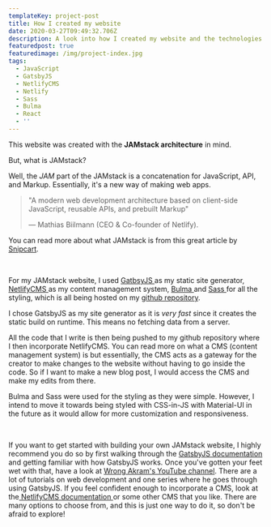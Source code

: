 ```yaml
---
templateKey: project-post
title: How I created my website
date: 2020-03-27T09:49:32.706Z
description: A look into how I created my website and the technologies used
featuredpost: true
featuredimage: /img/project-index.jpg
tags:
  - JavaScript
  - GatsbyJS
  - NetlifyCMS
  - Netlify
  - Sass
  - Bulma
  - React
  - ''
---
```

This website was created with the **JAMstack architecture** in mind. 

But, what is JAMstack? 

Well, the *JAM* part of the JAMstack is a concatenation for JavaScript, API, and Markup. Essentially, it's a new way of making web apps. 

> "A modern web development architecture based on client-side JavaScript, reusable APIs, and prebuilt Markup"
>
> — Mathias Biilmann (CEO & Co-founder of Netlify).

You can read more about what JAMstack is from this great article by [Snipcart](https://snipcart.com/blog/jamstack). 

<br/>

For my JAMstack website, I used [GatbsyJS ](https://www.gatsbyjs.org/)as my static site generator, [NetlifyCMS ](https://www.netlifycms.org/)as my content management system, [Bulma ](https://bulma.io/)and [Sass ](https://sass-lang.com/)for all the styling, which is all being hosted on my [github repository](https://github.com/Eugenebaek/EugeneBaek-Website). 

I chose GatsbyJS as my site generator as it is *very fast* since it creates the static build on runtime. This means no fetching data from a server.

All the code that I write is then being pushed to my github repository where I then incorporate NetlifyCMS. You can read more on what a CMS (content management system) is but essentially, the CMS acts as a gateway for the creator to make changes to the website without having to go inside the code. So if I want to make a new blog post, I would access the CMS and make my edits from there. 

Bulma and Sass were used for the styling as they were simple. However, I intend to move it towards being styled with CSS-in-JS with Material-UI in the future as it would allow for more customization and responsiveness. 

<br/>

If you want to get started with building your own JAMstack website, I highly recommend you do so by first walking through the [GatsbyJS documentation](https://www.gatsbyjs.org/docs/) and getting familiar with how GatsbyJS works. Once you've gotten your feet wet with that, have a look at [Wrong Akram's YouTube channel](https://www.youtube.com/channel/UCqrxiLP9RHz2GxDJaZuTRBw). There are a lot of tutorials on web development and one series where he goes through using GatsbyJS. If you feel confident enough to incorporate a CMS, look at the[ NetlifyCMS documentation ](https://www.netlifycms.org/docs/intro/)or some other CMS that you like. There are many options to choose from, and this is just one way to do it, so don't be afraid to explore!